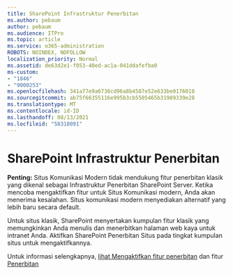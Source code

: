 ```yaml
---
title: SharePoint Infrastruktur Penerbitan
ms.author: pebaum
author: pebaum
ms.audience: ITPro
ms.topic: article
ms.service: o365-administration
ROBOTS: NOINDEX, NOFOLLOW
localization_priority: Normal
ms.assetid: de63d2e1-f053-40ed-ac1a-041ddafefba0
ms-custom:
- "1846"
- "9000253"
ms.openlocfilehash: 341a77e9a6738cd96a8b4587e52e633be0176010
ms.sourcegitcommit: ab75f66355116e995b3cb5505465b31989339e28
ms.translationtype: MT
ms.contentlocale: id-ID
ms.lasthandoff: 08/13/2021
ms.locfileid: "58318091"
---
```

# <a name="sharepoint-publishing-infrastructure"></a>SharePoint Infrastruktur Penerbitan

**Penting:** Situs Komunikasi Modern tidak mendukung fitur penerbitan klasik yang dikenal sebagai Infrastruktur Penerbitan SharePoint Server. Ketika mencoba mengaktifkan fitur untuk Situs Komunikasi modern, Anda akan menerima kesalahan. Situs komunikasi modern menyediakan alternatif yang lebih baru secara default.

Untuk situs klasik, SharePoint menyertakan kumpulan fitur klasik yang memungkinkan Anda menulis dan menerbitkan halaman web kaya untuk intranet Anda. Aktifkan SharePoint Penerbitan Situs pada tingkat kumpulan situs untuk mengaktifkannya.

Untuk informasi selengkapnya, [lihat Mengaktifkan fitur penerbitan](https://support.office.com/article/Enable-publishing-features-479677A6-8B33-4AC7-907D-071C1C7E4518) dan fitur [Penerbitan](https://support.office.com/article/Features-enabled-in-a-SharePoint-Online-publishing-site-3AB3810C-3C2C-4361-9D0E-0CBE666EA0B0?wt.mc_id=O365_Portal_MMaven#__toc336865553)

